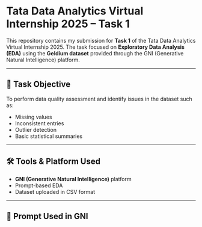 # Tata Data Analytics Virtual Internship 2025 – Task 1

This repository contains my submission for **Task 1** of the Tata Data Analytics Virtual Internship 2025. The task focused on **Exploratory Data Analysis (EDA)** using the **Geldium dataset** provided through the GNI (Generative Natural Intelligence) platform.

---

## 📌 Task Objective

To perform data quality assessment and identify issues in the dataset such as:
- Missing values
- Inconsistent entries
- Outlier detection
- Basic statistical summaries

---

## 🛠️ Tools & Platform Used

- **GNI (Generative Natural Intelligence)** platform  
- Prompt-based EDA  
- Dataset uploaded in CSV format  

---

## 💬 Prompt Used in GNI


